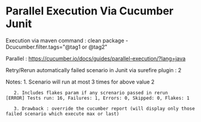 # Parallel Execution Via Cucumber Junit

Execution via maven command : clean package -Dcucumber.filter.tags="@tag1 or @tag2"

Parallel : https://cucumber.io/docs/guides/parallel-execution/?lang=java

Retry/Rerun automatically failed scenario in Junit via surefire plugin  :
<rerunFailingTestsCount>2</rerunFailingTestsCount>

Notes: 1. Scenario will run at most 3 times for above value 2 

       2. Includes flakes param if any screnario passed in rerun                                                                                                                [ERROR] Tests run: 16, Failures: 1, Errors: 0, Skipped: 0, Flakes: 1

       3. Drawback : override the cucumber report (will display only those failed scenario which execute max or last)
